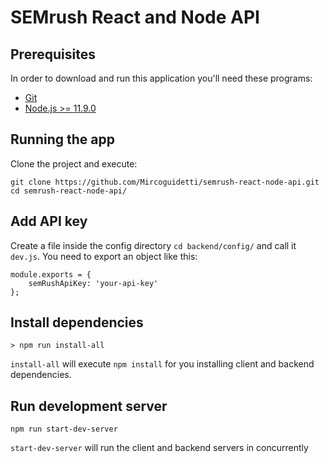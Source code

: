 SEMrush React and Node API 
===
 
## Prerequisites

In order to download and run this application you'll need these programs:
- [Git](https://git-scm.com/)
- [Node.js >= 11.9.0](https://nodejs.org/en/)

## Running the app

Clone the project and execute:

```
git clone https://github.com/Mircoguidetti/semrush-react-node-api.git
cd semrush-react-node-api/
```

## Add API key
Create a file inside the config directory  `cd backend/config/` and call it  `dev.js`.
You need to export an object like this:

```
module.exports = {
    semRushApiKey: 'your-api-key' 
};
```

## Install dependencies

```
> npm run install-all
```

`install-all` will execute `npm install` for you installing client and backend dependencies. 

## Run development server

```
npm run start-dev-server
```

`start-dev-server` will run the client and backend servers in concurrently


